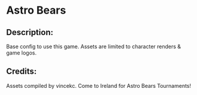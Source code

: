#   Astro Bears

## Description: 

Base config to use this game. Assets are limited to character renders & game logos.

## Credits: 
Assets compiled by vincekc. Come to Ireland for Astro Bears Tournaments!


